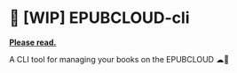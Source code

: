 # 🚧 [WIP] EPUBCLOUD-cli

**[Please read.](https://github.com/maormagori/EPUBCLOUD-cli/issues/3)**

A CLI tool for managing your books on the EPUBCLOUD ☁📕
